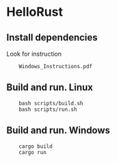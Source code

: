 # HelloRust
## Install dependencies
Look for instruction
```
    Windows_Instructions.pdf
```

## Build and run. Linux
```
    bash scripts/build.sh
    bash scripts/run.sh
```

## Build and run. Windows
```
    cargo build
    cargo run
```